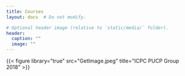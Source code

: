 ```yaml
---
title: Courses
layout: docs  # Do not modify.

# Optional header image (relative to `static/media/` folder).
header:
  caption: ""
  image: ""
---
```

{{< figure library="true" src="GetImage.jpeg" title="ICPC PUCP Group 2018" >}} 
